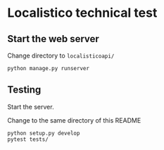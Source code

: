 # Localistico technical test

## Start the web server

Change directory to `localisticoapi/`

```
python manage.py runserver
```


## Testing

Start the server.

Change to the same directory of this README

```
python setup.py develop
pytest tests/
```
